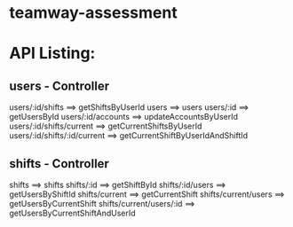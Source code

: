 # teamway-assessment
 
API Listing:
=============

users - Controller
------------------
users/:id/shifts ==> getShiftsByUserId
users            ==> users
users/:id        ==> getUsersById
users/:id/accounts ==> updateAccountsByUserId
users/:id/shifts/current ==> getCurrentShiftsByUserId
users/:id/shifts/:id/current ==> getCurrentShiftByUserIdAndShiftId


shifts - Controller
-------------------
shifts  ==> shifts
shifts/:id ==> getShiftById
shifts/:id/users ==> getUsersByShiftId
shifts/current ==> getCurrentShift
shifts/current/users ==> getUsersByCurrentShift
shifts/current/users/:id ==> getUsersByCurrentShiftAndUserId


